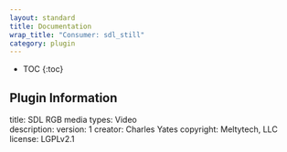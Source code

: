 ```yaml
---
layout: standard
title: Documentation
wrap_title: "Consumer: sdl_still"
category: plugin
---
```

* TOC
{:toc}

## Plugin Information

title: SDL RGB
media types:
Video  
description: 
version: 1
creator: Charles Yates
copyright: Meltytech, LLC  
license: LGPLv2.1  

